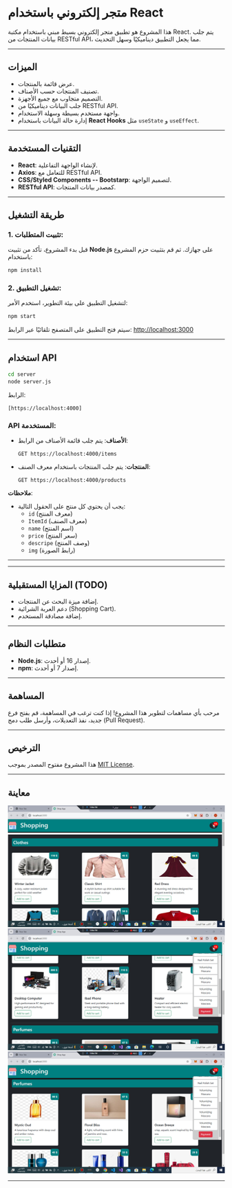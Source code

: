 
# متجر إلكتروني باستخدام React

هذا المشروع هو تطبيق متجر إلكتروني بسيط مبني باستخدام مكتبة React. يتم جلب بيانات المنتجات من RESTful API، مما يجعل التطبيق ديناميكيًا وسهل التحديث.

---

## الميزات

- عرض قائمة بالمنتجات.
- تصنيف المنتجات حسب الأصناف.
- التصميم  متجاوب مع جميع الأجهزة.
- جلب البيانات ديناميكيًا من RESTful API.
- واجهة مستخدم بسيطة وسهلة الاستخدام.
- إدارة حالة البيانات باستخدام **React Hooks** مثل `useState` و `useEffect`.

---

## التقنيات المستخدمة

- **React**: لإنشاء الواجهة التفاعلية.
- **Axios**: للتعامل مع RESTful API.
- **CSS/Styled Components -- Bootstarp**: لتصميم الواجهة.
- **RESTful API**: كمصدر بيانات المنتجات.

---

## طريقة التشغيل

### 1. تثبيت المتطلبات:
قبل بدء المشروع، تأكد من تثبيت **Node.js** على جهازك. ثم قم بتثبيت حزم المشروع باستخدام:

```bash
npm install
```

### 2. تشغيل التطبيق:
لتشغيل التطبيق على بيئة التطوير، استخدم الأمر:

```bash
npm start
```

سيتم فتح التطبيق على المتصفح تلقائيًا عبر الرابط: [http://localhost:3000](http://localhost:3000)

---

## استخدام API
```bash
cd server
node server.js
```
الرابط:
  ```
 [https://localhost:4000]
  ```
### API المستخدمة:
- **الأصناف**: يتم جلب قائمة الأصناف من الرابط:
  ```
  GET https://localhost:4000/items
  ```
- **المنتجات**: يتم جلب المنتجات باستخدام معرف الصنف:
  ```
  GET https://localhost:4000/products
  ```

**ملاحظات**:
- يجب أن يحتوي كل منتج على الحقول التالية: 
  - `id` (معرف المنتج)
  - `ItemId` (معرف الصنف)
  - `name` (اسم المنتج)
  - `price` (سعر المنتج)
  - `descripe` (وصف المنتج)
  - `img` (رابط الصورة)

---

---

## المزايا المستقبلية (TODO)

- إضافة ميزة البحث عن المنتجات.
- دعم العربة الشرائية (Shopping Cart).
- إضافة مصادقة المستخدم.

---

## متطلبات النظام

- **Node.js**: إصدار 16 أو أحدث.
- **npm**: إصدار 7 أو أحدث.

---

## المساهمة

مرحب بأي مساهمات لتطوير هذا المشروع! إذا كنت ترغب في المساهمة، قم بفتح فرع جديد، نفذ التعديلات، وأرسل طلب دمج (Pull Request).

---

## الترخيص

هذا المشروع مفتوح المصدر بموجب [MIT License](LICENSE).

---

## معاينة

![لقطة شاشة للمشروع](public/shop1.jpg)
![لقطة شاشة للمشروع](public/shop2.jpg)
![لقطة شاشة للمشروع](public/shop3.jpg)

---
